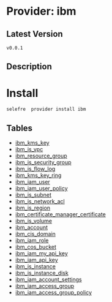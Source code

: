 # Provider: ibm

## Latest Version 

```
v0.0.1
```
## Description 


# Install 

```
selefre  provider install ibm
```


## Tables 

- [ibm_kms_key](ibm_kms_key.md)
- [ibm_is_vpc](ibm_is_vpc.md)
- [ibm_resource_group](ibm_resource_group.md)
- [ibm_is_security_group](ibm_is_security_group.md)
- [ibm_is_flow_log](ibm_is_flow_log.md)
- [ibm_kms_key_ring](ibm_kms_key_ring.md)
- [ibm_iam_user](ibm_iam_user.md)
- [ibm_iam_user_policy](ibm_iam_user_policy.md)
- [ibm_is_subnet](ibm_is_subnet.md)
- [ibm_is_network_acl](ibm_is_network_acl.md)
- [ibm_is_region](ibm_is_region.md)
- [ibm_certificate_manager_certificate](ibm_certificate_manager_certificate.md)
- [ibm_is_volume](ibm_is_volume.md)
- [ibm_account](ibm_account.md)
- [ibm_cis_domain](ibm_cis_domain.md)
- [ibm_iam_role](ibm_iam_role.md)
- [ibm_cos_bucket](ibm_cos_bucket.md)
- [ibm_iam_my_api_key](ibm_iam_my_api_key.md)
- [ibm_iam_api_key](ibm_iam_api_key.md)
- [ibm_is_instance](ibm_is_instance.md)
- [ibm_is_instance_disk](ibm_is_instance_disk.md)
- [ibm_iam_account_settings](ibm_iam_account_settings.md)
- [ibm_iam_access_group](ibm_iam_access_group.md)
- [ibm_iam_access_group_policy](ibm_iam_access_group_policy.md)


